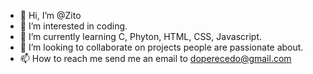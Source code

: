 - 👋 Hi, I’m @Zito
- 👀 I’m interested in coding.
- 🌱 I’m currently learning C, Phyton, HTML, CSS, Javascript.
- 💞️ I’m looking to collaborate on projects people are passionate about.
- 📫 How to reach me send me an email to doperecedo@gmail.com

<!---
doperecedo/doperecedo is a ✨ special ✨ repository because its `README.md` (this file) appears on your GitHub profile.
You can click the Preview link to take a look at your changes.
--->
